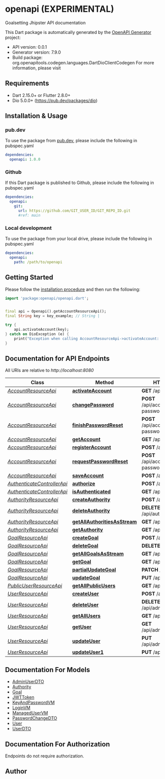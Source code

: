 # openapi (EXPERIMENTAL)
Goalsetting Jhipster API documentation

This Dart package is automatically generated by the [OpenAPI Generator](https://openapi-generator.tech) project:

- API version: 0.0.1
- Generator version: 7.9.0
- Build package: org.openapitools.codegen.languages.DartDioClientCodegen
For more information, please visit []()

## Requirements

* Dart 2.15.0+ or Flutter 2.8.0+
* Dio 5.0.0+ (https://pub.dev/packages/dio)

## Installation & Usage

### pub.dev
To use the package from [pub.dev](https://pub.dev), please include the following in pubspec.yaml
```yaml
dependencies:
  openapi: 1.0.0
```

### Github
If this Dart package is published to Github, please include the following in pubspec.yaml
```yaml
dependencies:
  openapi:
    git:
      url: https://github.com/GIT_USER_ID/GIT_REPO_ID.git
      #ref: main
```

### Local development
To use the package from your local drive, please include the following in pubspec.yaml
```yaml
dependencies:
  openapi:
    path: /path/to/openapi
```

## Getting Started

Please follow the [installation procedure](#installation--usage) and then run the following:

```dart
import 'package:openapi/openapi.dart';


final api = Openapi().getAccountResourceApi();
final String key = key_example; // String | 

try {
    api.activateAccount(key);
} catch on DioException (e) {
    print("Exception when calling AccountResourceApi->activateAccount: $e\n");
}

```

## Documentation for API Endpoints

All URIs are relative to *http://localhost:8080*

Class | Method | HTTP request | Description
------------ | ------------- | ------------- | -------------
[*AccountResourceApi*](doc/AccountResourceApi.md) | [**activateAccount**](doc/AccountResourceApi.md#activateaccount) | **GET** /api/activate | 
[*AccountResourceApi*](doc/AccountResourceApi.md) | [**changePassword**](doc/AccountResourceApi.md#changepassword) | **POST** /api/account/change-password | 
[*AccountResourceApi*](doc/AccountResourceApi.md) | [**finishPasswordReset**](doc/AccountResourceApi.md#finishpasswordreset) | **POST** /api/account/reset-password/finish | 
[*AccountResourceApi*](doc/AccountResourceApi.md) | [**getAccount**](doc/AccountResourceApi.md#getaccount) | **GET** /api/account | 
[*AccountResourceApi*](doc/AccountResourceApi.md) | [**registerAccount**](doc/AccountResourceApi.md#registeraccount) | **POST** /api/register | 
[*AccountResourceApi*](doc/AccountResourceApi.md) | [**requestPasswordReset**](doc/AccountResourceApi.md#requestpasswordreset) | **POST** /api/account/reset-password/init | 
[*AccountResourceApi*](doc/AccountResourceApi.md) | [**saveAccount**](doc/AccountResourceApi.md#saveaccount) | **POST** /api/account | 
[*AuthenticateControllerApi*](doc/AuthenticateControllerApi.md) | [**authorize**](doc/AuthenticateControllerApi.md#authorize) | **POST** /api/authenticate | 
[*AuthenticateControllerApi*](doc/AuthenticateControllerApi.md) | [**isAuthenticated**](doc/AuthenticateControllerApi.md#isauthenticated) | **GET** /api/authenticate | 
[*AuthorityResourceApi*](doc/AuthorityResourceApi.md) | [**createAuthority**](doc/AuthorityResourceApi.md#createauthority) | **POST** /api/authorities | 
[*AuthorityResourceApi*](doc/AuthorityResourceApi.md) | [**deleteAuthority**](doc/AuthorityResourceApi.md#deleteauthority) | **DELETE** /api/authorities/{id} | 
[*AuthorityResourceApi*](doc/AuthorityResourceApi.md) | [**getAllAuthoritiesAsStream**](doc/AuthorityResourceApi.md#getallauthoritiesasstream) | **GET** /api/authorities | 
[*AuthorityResourceApi*](doc/AuthorityResourceApi.md) | [**getAuthority**](doc/AuthorityResourceApi.md#getauthority) | **GET** /api/authorities/{id} | 
[*GoalResourceApi*](doc/GoalResourceApi.md) | [**createGoal**](doc/GoalResourceApi.md#creategoal) | **POST** /api/goals | 
[*GoalResourceApi*](doc/GoalResourceApi.md) | [**deleteGoal**](doc/GoalResourceApi.md#deletegoal) | **DELETE** /api/goals/{id} | 
[*GoalResourceApi*](doc/GoalResourceApi.md) | [**getAllGoalsAsStream**](doc/GoalResourceApi.md#getallgoalsasstream) | **GET** /api/goals | 
[*GoalResourceApi*](doc/GoalResourceApi.md) | [**getGoal**](doc/GoalResourceApi.md#getgoal) | **GET** /api/goals/{id} | 
[*GoalResourceApi*](doc/GoalResourceApi.md) | [**partialUpdateGoal**](doc/GoalResourceApi.md#partialupdategoal) | **PATCH** /api/goals/{id} | 
[*GoalResourceApi*](doc/GoalResourceApi.md) | [**updateGoal**](doc/GoalResourceApi.md#updategoal) | **PUT** /api/goals/{id} | 
[*PublicUserResourceApi*](doc/PublicUserResourceApi.md) | [**getAllPublicUsers**](doc/PublicUserResourceApi.md#getallpublicusers) | **GET** /api/users | 
[*UserResourceApi*](doc/UserResourceApi.md) | [**createUser**](doc/UserResourceApi.md#createuser) | **POST** /api/admin/users | 
[*UserResourceApi*](doc/UserResourceApi.md) | [**deleteUser**](doc/UserResourceApi.md#deleteuser) | **DELETE** /api/admin/users/{login} | 
[*UserResourceApi*](doc/UserResourceApi.md) | [**getAllUsers**](doc/UserResourceApi.md#getallusers) | **GET** /api/admin/users | 
[*UserResourceApi*](doc/UserResourceApi.md) | [**getUser**](doc/UserResourceApi.md#getuser) | **GET** /api/admin/users/{login} | 
[*UserResourceApi*](doc/UserResourceApi.md) | [**updateUser**](doc/UserResourceApi.md#updateuser) | **PUT** /api/admin/users/{login} | 
[*UserResourceApi*](doc/UserResourceApi.md) | [**updateUser1**](doc/UserResourceApi.md#updateuser1) | **PUT** /api/admin/users | 


## Documentation For Models

 - [AdminUserDTO](doc/AdminUserDTO.md)
 - [Authority](doc/Authority.md)
 - [Goal](doc/Goal.md)
 - [JWTToken](doc/JWTToken.md)
 - [KeyAndPasswordVM](doc/KeyAndPasswordVM.md)
 - [LoginVM](doc/LoginVM.md)
 - [ManagedUserVM](doc/ManagedUserVM.md)
 - [PasswordChangeDTO](doc/PasswordChangeDTO.md)
 - [User](doc/User.md)
 - [UserDTO](doc/UserDTO.md)


## Documentation For Authorization

Endpoints do not require authorization.


## Author




